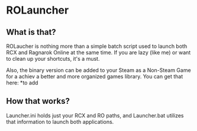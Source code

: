 ROLauncher
==========

What is that?
--------------
ROLaucher is nothing more than a simple batch script used to launch both RCX and Ragnarok Online at the same time.
If you are lazy (like me) or want to clean up your shortcuts, it's a must.

Also, the binary version can be added to your Steam as a Non-Steam Game for a achiev a better and more organized games library.
You can get that here: *to add

How that works?
---------------
Launcher.ini holds just your RCX and RO paths, and Launcher.bat utilizes that information to launch both applications.
